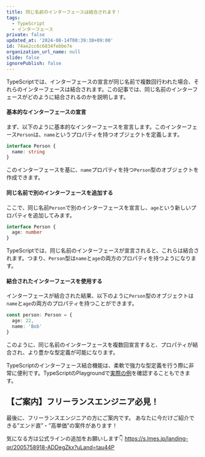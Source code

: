 ```yaml
---
title: 同じ名前のインターフェースは結合されます！
tags:
  - TypeScript
  - インターフェース
private: false
updated_at: '2024-08-14T08:39:38+09:00'
id: 74ae2cc6c6834febbe7e
organization_url_name: null
slide: false
ignorePublish: false
---
```


TypeScriptでは、インターフェースの宣言が同じ名前で複数回行われた場合、それらのインターフェースは結合されます。この記事では、同じ名前のインターフェースがどのように結合されるのかを説明します。

#### 基本的なインターフェースの宣言

まず、以下のように基本的なインターフェースを宣言します。このインターフェース`Person`は、`name`というプロパティを持つオブジェクトを定義します。

```typescript
interface Person {
  name: string
}
```

このインターフェースを基に、`name`プロパティを持つ`Person`型のオブジェクトを作成できます。

#### 同じ名前で別のインターフェースを追加する

ここで、同じ名前`Person`で別のインターフェースを宣言し、`age`という新しいプロパティを追加してみます。

```typescript
interface Person {
  age: number
}
```

TypeScriptでは、同じ名前のインターフェースが宣言されると、これらは結合されます。つまり、`Person`型は`name`と`age`の両方のプロパティを持つようになります。

#### 結合されたインターフェースを使用する

インターフェースが結合された結果、以下のように`Person`型のオブジェクトは`name`と`age`の両方のプロパティを持つことができます。

```typescript
const person: Person = {
  age: 22,
  name: 'Bob'
}
```

このように、同じ名前のインターフェースを複数回宣言すると、プロパティが結合され、より豊かな型定義が可能になります。

TypeScriptのインターフェース結合機能は、柔軟で強力な型定義を行う際に非常に便利です。TypeScriptのPlaygroundで[実際の例](https://www.typescriptlang.org/play?ssl=12&ssc=2&pln=5&pc=1#code/JYOwLgpgTgZghgYwgAgArQM4HsTIN4BQyxyIcAthAFzIZhSgDmBAvgQaJLIiulNrkIlkcRtVIBXcgCNordghx1kAB0w4afAcgC8+IiVHiATMYA0B4mUo0A5ACEs02-IJr+OAHRGgA)を確認することもできます。


## 【ご案内】フリーランスエンジニア必見！

最後に、フリーランスエンジニアの方にご案内です。
あなたに今だけご紹介できる”エンド直”・”高単価”の案件があります！

気になる方は公式ラインの追加をお願いします👇
https://s.lmes.jp/landing-qr/2005758918-ADDegZkx?uLand=tau44P
